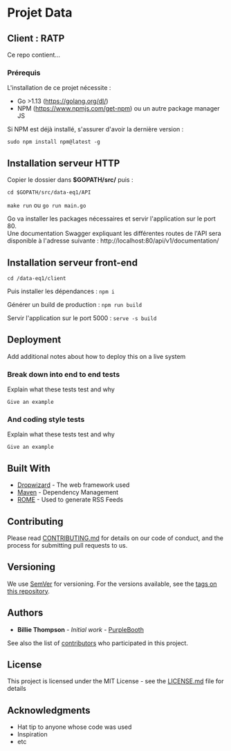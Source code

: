 # Projet Data

## Client : RATP

Ce repo contient...

### Prérequis

L'installation de ce projet nécessite :  
- Go >1.13 (https://golang.org/dl/)  
- NPM (https://www.npmjs.com/get-npm) ou un autre package manager JS    

Si NPM est déjà installé, s'assurer d'avoir la dernière version :

```sudo npm install npm@latest -g```

## Installation serveur HTTP

Copier le dossier dans **$GOPATH/src/** puis :

```cd $GOPATH/src/data-eq1/API```

```make run``` ou ```go run main.go```  

Go va installer les packages nécessaires et servir l'application sur le port 80.  
Une documentation Swagger expliquant les différentes routes de l'API sera disponible à l'adresse suivante : http://localhost:80/api/v1/documentation/

## Installation serveur front-end

```cd /data-eq1/client```

Puis installer les dépendances : ```npm i```

Générer un build de production : ```npm run build```

Servir l'application sur le port 5000 : ```serve -s build```

## Deployment

Add additional notes about how to deploy this on a live system

### Break down into end to end tests

Explain what these tests test and why

```
Give an example
```

### And coding style tests

Explain what these tests test and why

```
Give an example
```

## Built With

* [Dropwizard](http://www.dropwizard.io/1.0.2/docs/) - The web framework used
* [Maven](https://maven.apache.org/) - Dependency Management
* [ROME](https://rometools.github.io/rome/) - Used to generate RSS Feeds

## Contributing

Please read [CONTRIBUTING.md](https://gist.github.com/PurpleBooth/b24679402957c63ec426) for details on our code of conduct, and the process for submitting pull requests to us.

## Versioning

We use [SemVer](http://semver.org/) for versioning. For the versions available, see the [tags on this repository](https://github.com/your/project/tags). 

## Authors

* **Billie Thompson** - *Initial work* - [PurpleBooth](https://github.com/PurpleBooth)

See also the list of [contributors](https://github.com/your/project/contributors) who participated in this project.

## License

This project is licensed under the MIT License - see the [LICENSE.md](LICENSE.md) file for details

## Acknowledgments

* Hat tip to anyone whose code was used
* Inspiration
* etc